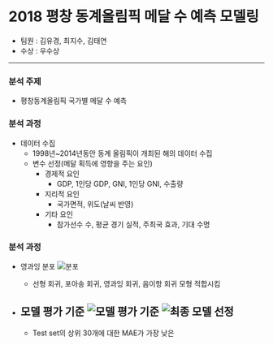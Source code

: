 # 2018 평창 동계올림픽 메달 수 예측 모델링
- 팀원 : 김유경, 최지수, 김태연
- 수상 : 우수상
---
### 분석 주제
- 평창동계올림픽 국가별 메달 수 예측

### 분석 과정
- 데이터 수집
  - 1998년~2014년동안 동계 올림픽이 개최된 해의 데이터 수집
  - 변수 선정(메달 획득에 영향을 주는 요인)
    - 경제적 요인
      - GDP, 1인당 GDP, GNI, 1인당 GNI, 수출량
    - 지리적 요인
      - 국가면적, 위도(날씨 반영)
    - 기타 요인
      - 참가선수 수, 평균 경기 실적, 주최국 효과, 기대 수명

### 분석 과정
- 영과잉 분포
  ![분포](https://user-images.githubusercontent.com/90254892/236656565-c63ffa4a-ecb9-4186-8a0f-8e21e58517d1.png)
  - 선형 회귀, 포아송 회귀, 영과잉 회귀, 음이항 회귀 모형 적합시킴
 
- 모델 평가 기준
  ![모델 평가 기준](https://user-images.githubusercontent.com/90254892/236656566-6410ee02-7cb2-4e60-a712-1d623f0f58ed.png)
  ![최종 모델 선정](https://user-images.githubusercontent.com/90254892/236656567-f7c01811-c293-4b96-baeb-115ec3c06201.png)
  - 
  - Test set의 상위 30개에 대한 MAE가 가장 낮은 
  
